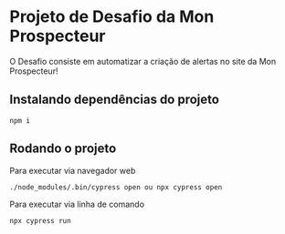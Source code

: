 # Projeto de Desafio da Mon Prospecteur
O Desafio consiste em automatizar a criação de alertas no site da Mon Prospecteur!

## Instalando dependências do projeto

```
npm i
```

## Rodando o projeto

Para executar via navegador web
```
./node_modules/.bin/cypress open ou npx cypress open
```

Para executar via linha de comando 
```
npx cypress run
```

